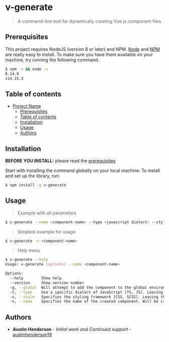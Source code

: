 # v-generate

> A command-line tool for dynamically creating Vue.js component files.

## Prerequisites

This project requires NodeJS (version 8 or later) and NPM.
[Node](http://nodejs.org/) and [NPM](https://npmjs.org/) are really easy to install.
To make sure you have them available on your machine,
try running the following command.

```sh
$ npm -v && node -v
6.14.9
v14.15.3
```

## Table of contents

- [Project Name](#project-name)
  - [Prerequisites](#prerequisites)
  - [Table of contents](#table-of-contents)
  - [Installation](#installation)
  - [Usage](#usage)
  - [Authors](#authors)

## Installation

**BEFORE YOU INSTALL:** please read the [prerequisites](#prerequisites)

Start with installing the command globally on your local machine:
To install and set up the library, run:

```sh
$ npm install -g v-generate
```

## Usage

> Example with all parameters

```sh
$ v-generate --name <component-name> --type <javascript dialect> --style <style dialect>
```

> Simplest example for usage

```sh
$ v-generate -n <component-name>
```

> Help menu

```sh
$ v-generate --help
Usage: v-generate [options] --name <component-name>

Options:
  --help        Show help
  --version     Show version number
  -g, --global  Will attempt to add the component to the global environment [disabled]
  -t, --type    Use a specific dialect of JavaScript [TS, JS]. Leaving this blank will result in JS
  -s, --style   Specifies the styling framework [CSS, SCSS]. Leaving this blank will result in CSS
  -n, --name    Specifies the name of the created component. Will be created exactly as described
```

## Authors

- **Austin Henderson** - _Initial work and Continued support_ - [austinhenderson19](https://github.com/austinhenderson19)
